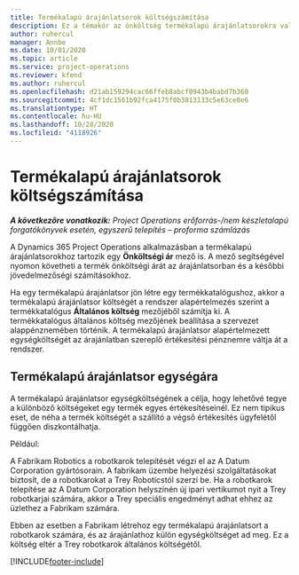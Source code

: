 ```yaml
---
title: Termékalapú árajánlatsorok költségszámítása
description: Ez a témakör az önköltség termékalapú árajánlatsorokra való alkalmazásával kapcsolatban tartalmaz információkat.
author: ruhercul
manager: Annbe
ms.date: 10/01/2020
ms.topic: article
ms.service: project-operations
ms.reviewer: kfend
ms.author: ruhercul
ms.openlocfilehash: d21ab159294cac66ffeb8abcf0943b4babd7b360
ms.sourcegitcommit: 4cf1dc1561b92fca4175f0b3813133c5e63ce8e6
ms.translationtype: HT
ms.contentlocale: hu-HU
ms.lasthandoff: 10/28/2020
ms.locfileid: "4118926"
---
```

# <a name="costing-product-based-quote-lines"></a>Termékalapú árajánlatsorok költségszámítása

_**A következőre vonatkozik:** Project Operations erőforrás-/nem készletalapú forgatókönyvek esetén, egyszerű telepítés – proforma számlázás_


A Dynamics 365 Project Operations alkalmazásban a termékalapú árajánlatsorokhoz tartozik egy **Önköltségi ár** mező is. A mező segítségével nyomon követheti a termék önköltségi árát az árajánlatsorban és a későbbi jövedelmezőségi számításokhoz.

Ha egy termékalapú árajánlatsor jön létre egy termékkatalógushoz, akkor a termékalapú árajánlatsor költségét a rendszer alapértelmezés szerint a termékkatalógus **Általános költség** mezőjéből számítja ki. A termékkatalógus általános költség mezőjének beállítása a szervezet alappénznemében történik. A termékalapú árajánlatsor alapértelmezett egységköltségét az árajánlatban szereplő értékesítési pénznemre váltja át a rendszer.

## <a name="unit-cost-on-a-product-based-quote-line"></a>Termékalapú árajánlatsor egységára

A termékalapú árajánlatsor egységköltségének a célja, hogy lehetővé tegye a különböző költségeket egy termék egyes értékesítéseinél. Ez nem tipikus eset, de néha a termék költségét a szállító a végső értékesítés ügyfelétől függően diszkontálhatja.

Például:

A Fabrikam Robotics a robotkarok telepítését végzi el az A Datum Corporation gyártósorain. A fabrikam üzembe helyezési szolgáltatásokat biztosít, de a robotkarokat a Trey Roboticstól szerzi be. Ha a robotkarok telepítése az A Datum Corporation helyszínén új ipari vertikumot nyit a Trey robotkarjai számára, akkor a Trey speciális engedményt adhat ehhez az üzlethez a Fabrikam számára.

Ebben az esetben a Fabrikam létrehoz egy termékalapú árajánlatsort a robotkarok számára, és az árajánlathoz külön egységköltséget ad meg. Ez a költség eltér a Trey robotkarok általános költségétől.


[!INCLUDE[footer-include](../../includes/footer-banner.md)]